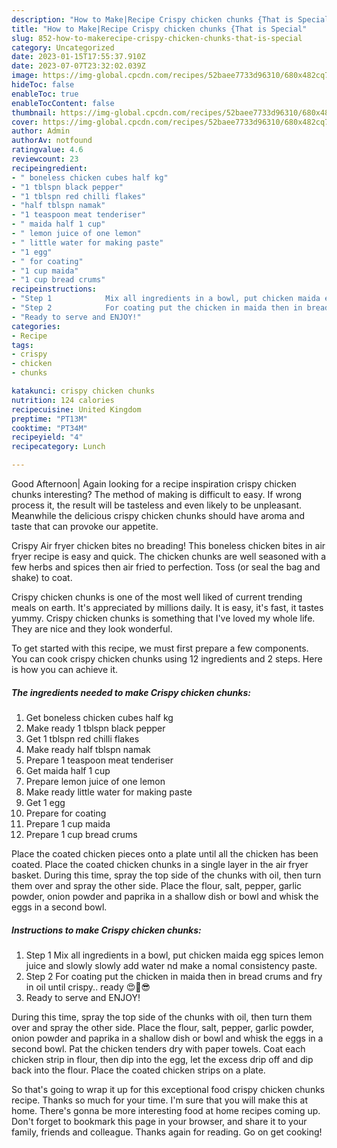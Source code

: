 ```yaml
---
description: "How to Make|Recipe Crispy chicken chunks {That is Special"
title: "How to Make|Recipe Crispy chicken chunks {That is Special"
slug: 852-how-to-makerecipe-crispy-chicken-chunks-that-is-special
category: Uncategorized
date: 2023-01-15T17:55:37.910Z
date: 2023-07-07T23:32:02.039Z
image: https://img-global.cpcdn.com/recipes/52baee7733d96310/680x482cq70/crispy-chicken-chunks-recipe-main-photo.jpg
hideToc: false
enableToc: true
enableTocContent: false
thumbnail: https://img-global.cpcdn.com/recipes/52baee7733d96310/680x482cq70/crispy-chicken-chunks-recipe-main-photo.jpg
cover: https://img-global.cpcdn.com/recipes/52baee7733d96310/680x482cq70/crispy-chicken-chunks-recipe-main-photo.jpg
author: Admin
authorAv: notfound
ratingvalue: 4.6
reviewcount: 23
recipeingredient:
- " boneless chicken cubes half kg"
- "1 tblspn black pepper"
- "1 tblspn red chilli flakes"
- "half tblspn namak"
- "1 teaspoon meat tenderiser"
- " maida half 1 cup"
- " lemon juice of one lemon"
- " little water for making paste"
- "1 egg"
- " for coating"
- "1 cup maida"
- "1 cup bread crums"
recipeinstructions:
- "Step 1            Mix all ingredients in a bowl, put chicken maida egg spices lemon juice and slowly slowly add water nd make a nomal consistency paste."
- "Step 2            For coating put the chicken in maida then in bread crums and fry in oil until crispy.. ready 😍🤗😎"
- "Ready to serve and ENJOY!"
categories:
- Recipe
tags:
- crispy
- chicken
- chunks

katakunci: crispy chicken chunks 
nutrition: 124 calories
recipecuisine: United Kingdom
preptime: "PT13M"
cooktime: "PT34M"
recipeyield: "4"
recipecategory: Lunch

---
```



Good Afternoon| Again looking for a recipe inspiration crispy chicken chunks interesting? The method of making is difficult to easy. If wrong process it, the result will be tasteless and even likely to be unpleasant. Meanwhile the delicious crispy chicken chunks should have aroma and taste that can provoke our appetite.





Crispy Air fryer chicken bites no breading! This boneless chicken bites in air fryer recipe is easy and quick. The chicken chunks are well seasoned with a few herbs and spices then air fried to perfection. Toss (or seal the bag and shake) to coat.

Crispy chicken chunks is one of the most well liked of current trending meals on earth. It's appreciated by millions daily. It is easy, it's fast, it tastes yummy. Crispy chicken chunks is something that I've loved my whole life. They are nice and they look wonderful.


To get started with this recipe, we must first prepare a few components. You can cook crispy chicken chunks using 12 ingredients and 2 steps. Here is how you can achieve it.

<!--inarticleads1-->

##### The ingredients needed to make Crispy chicken chunks:

1. Get  boneless chicken cubes half kg
1. Make ready 1 tblspn black pepper
1. Get 1 tblspn red chilli flakes
1. Make ready half tblspn namak
1. Prepare 1 teaspoon meat tenderiser
1. Get  maida half 1 cup
1. Prepare  lemon juice of one lemon
1. Make ready  little water for making paste
1. Get 1 egg
1. Prepare  for coating
1. Prepare 1 cup maida
1. Prepare 1 cup bread crums


Place the coated chicken pieces onto a plate until all the chicken has been coated. Place the coated chicken chunks in a single layer in the air fryer basket. During this time, spray the top side of the chunks with oil, then turn them over and spray the other side. Place the flour, salt, pepper, garlic powder, onion powder and paprika in a shallow dish or bowl and whisk the eggs in a second bowl. 

<!--inarticleads2-->

##### Instructions to make Crispy chicken chunks:

1. Step 1            Mix all ingredients in a bowl, put chicken maida egg spices lemon juice and slowly slowly add water nd make a nomal consistency paste.
1. Step 2            For coating put the chicken in maida then in bread crums and fry in oil until crispy.. ready 😍🤗😎
1. Ready to serve and ENJOY!

During this time, spray the top side of the chunks with oil, then turn them over and spray the other side. Place the flour, salt, pepper, garlic powder, onion powder and paprika in a shallow dish or bowl and whisk the eggs in a second bowl. Pat the chicken tenders dry with paper towels. Coat each chicken strip in flour, then dip into the egg, let the excess drip off and dip back into the flour. Place the coated chicken strips on a plate. 

So that's going to wrap it up for this exceptional food crispy chicken chunks recipe. Thanks so much for your time. I'm sure that you will make this at home. There's gonna be more interesting food at home recipes coming up. Don't forget to bookmark this page in your browser, and share it to your family, friends and colleague. Thanks again for reading. Go on get cooking!
